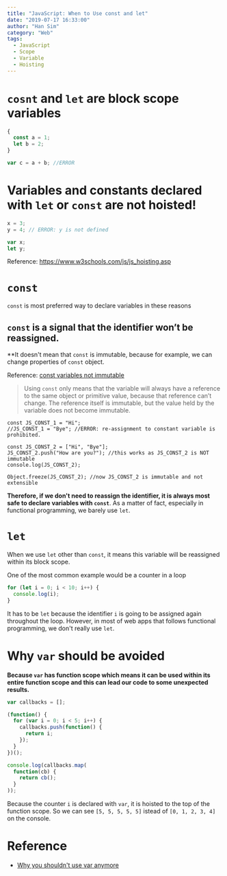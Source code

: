 ```yaml
---
title: "JavaScript: When to Use const and let"
date: "2019-07-17 16:33:00"
author: "Han Sim"
category: "Web"
tags:
  - JavaScript
  - Scope
  - Variable
  - Hoisting
---
```


# `cosnt` and `let` are block scope variables

```JavaScript
{
  const a = 1;
  let b = 2;
}

var c = a + b; //ERROR
```

# Variables and constants declared with `let` or `const` are not hoisted!

```JavaScript
x = 3;
y = 4; // ERROR: y is not defined

var x;
let y;
```

Reference: https://www.w3schools.com/js/js_hoisting.asp

# `const`

`const` is most preferred way to declare variables in these reasons

## `const` is a signal that the identifier won’t be reassigned.

\*\*It doesn't mean that `const` is immutable, because for example, we can change properties of `const` object.

Reference: [const variables not immutable](https://ponyfoo.com/articles/const-variables-not-immutable)

> Using `const` only means that the variable will always have a reference to the same object or primitive value, because that reference can’t change. The reference itself is immutable, but the value held by the variable does not become immutable.

```JavaScript{2,5}
const JS_CONST_1 = "Hi";
//JS_CONST_1 = "Bye"; //ERROR: re-assignment to constant variable is prohibited.

const JS_CONST_2 = ["Hi", "Bye"];
JS_CONST_2.push("How are you?"); //this works as JS_CONST_2 is NOT immutable
console.log(JS_CONST_2);

Object.freeze(JS_CONST_2); //now JS_CONST_2 is immutable and not extensible
```

**Therefore, if we don't need to reassign the identifier, it is always most safe to declare variables with `const`**. As a matter of fact, especially in functional programming, we barely use `let`.

# `let`

When we use `let` other than `const`, it means this variable will be reassigned within its block scope.

One of the most common example would be a counter in a loop

```JavaScript
for (let i = 0; i < 10; i++) {
  console.log(i);
}
```

It has to be `let` because the identifier `i` is going to be assigned again throughout the loop. However, in most of web apps that follows functional programming, we don't really use `let`.

# Why `var` should be avoided

**Because `var` has function scope which means it can be used within its entire function scope and this can lead our code to some unexpected results.**

```JavaScript
var callbacks = [];

(function() {
  for (var i = 0; i < 5; i++) {
    callbacks.push(function() {
      return i;
    });
  }
})();

console.log(callbacks.map(
  function(cb) {
    return cb();
  }
));
```

Because the counter `i` is declared with `var`, it is hoisted to the top of the function scope. So we can see `[5, 5, 5, 5, 5]` istead of `[0, 1, 2, 3, 4]` on the console.

# Reference

- [Why you shouldn't use var anymore](https://hackernoon.com/why-you-shouldnt-use-var-anymore-f109a58b9b70)

